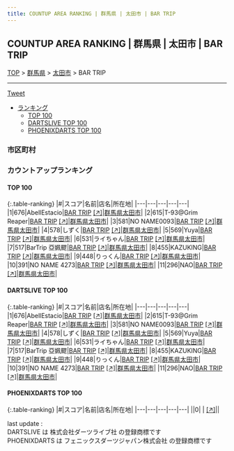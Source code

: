 ```yaml
---
title: COUNTUP AREA RANKING | 群馬県 | 太田市 | BAR TRIP
---
```

## COUNTUP AREA RANKING | 群馬県 | 太田市 | BAR TRIP

[TOP](/darts/rank/) > [群馬県](/darts/rank/群馬県/) > [太田市](/darts/rank/群馬県/太田市/) > BAR TRIP

___

<a href="https://twitter.com/share?ref_src=twsrc%5Etfw" data-text="COUNTUP AREA RANKING | 群馬県太田市BAR TRIP" class="twitter-share-button" data-hashtags="DARTSLIVE,PHOENIXDARTS,darts,ダーツ" data-show-count="false">Tweet</a>

* [ランキング](#カウントアップランキング)
    * [TOP 100](#top-100)
    * [DARTSLIVE TOP 100](#dartslive-top-100)
    * [PHOENIXDARTS TOP 100](#phoenixdarts-top-100)

### 市区町村

<ul>

</ul>

### カウントアップランキング

#### TOP 100



{:.table-ranking}
|#|スコア|名前|店名|所在地|
|---|---|---|---|---|
|1|676|<span class="rank-name-dl">AbellEstacio</span>|<a href="/darts/rank/shops/365b7d261d0009b60d9b047a20a7ba1e.html">BAR TRIP</a> <a href="https://search.dartslive.com/jp/shop/365b7d261d0009b60d9b047a20a7ba1e">[↗]</a>|<a href="/darts/rank/群馬県/太田市">群馬県太田市</a>|
|2|615|<span class="rank-name-dl">T-93@Grim Reaper</span>|<a href="/darts/rank/shops/365b7d261d0009b60d9b047a20a7ba1e.html">BAR TRIP</a> <a href="https://search.dartslive.com/jp/shop/365b7d261d0009b60d9b047a20a7ba1e">[↗]</a>|<a href="/darts/rank/群馬県/太田市">群馬県太田市</a>|
|3|581|<span class="rank-name-dl">NO NAME0093</span>|<a href="/darts/rank/shops/365b7d261d0009b60d9b047a20a7ba1e.html">BAR TRIP</a> <a href="https://search.dartslive.com/jp/shop/365b7d261d0009b60d9b047a20a7ba1e">[↗]</a>|<a href="/darts/rank/群馬県/太田市">群馬県太田市</a>|
|4|578|<span class="rank-name-dl">しずく</span>|<a href="/darts/rank/shops/365b7d261d0009b60d9b047a20a7ba1e.html">BAR TRIP</a> <a href="https://search.dartslive.com/jp/shop/365b7d261d0009b60d9b047a20a7ba1e">[↗]</a>|<a href="/darts/rank/群馬県/太田市">群馬県太田市</a>|
|5|569|<span class="rank-name-dl">Yuya</span>|<a href="/darts/rank/shops/365b7d261d0009b60d9b047a20a7ba1e.html">BAR TRIP</a> <a href="https://search.dartslive.com/jp/shop/365b7d261d0009b60d9b047a20a7ba1e">[↗]</a>|<a href="/darts/rank/群馬県/太田市">群馬県太田市</a>|
|6|531|<span class="rank-name-dl">ライちゃん</span>|<a href="/darts/rank/shops/365b7d261d0009b60d9b047a20a7ba1e.html">BAR TRIP</a> <a href="https://search.dartslive.com/jp/shop/365b7d261d0009b60d9b047a20a7ba1e">[↗]</a>|<a href="/darts/rank/群馬県/太田市">群馬県太田市</a>|
|7|517|<span class="rank-name-dl">BarTrip 亞姵飂</span>|<a href="/darts/rank/shops/365b7d261d0009b60d9b047a20a7ba1e.html">BAR TRIP</a> <a href="https://search.dartslive.com/jp/shop/365b7d261d0009b60d9b047a20a7ba1e">[↗]</a>|<a href="/darts/rank/群馬県/太田市">群馬県太田市</a>|
|8|455|<span class="rank-name-dl">KAZUKING</span>|<a href="/darts/rank/shops/365b7d261d0009b60d9b047a20a7ba1e.html">BAR TRIP</a> <a href="https://search.dartslive.com/jp/shop/365b7d261d0009b60d9b047a20a7ba1e">[↗]</a>|<a href="/darts/rank/群馬県/太田市">群馬県太田市</a>|
|9|448|<span class="rank-name-dl">りっくん</span>|<a href="/darts/rank/shops/365b7d261d0009b60d9b047a20a7ba1e.html">BAR TRIP</a> <a href="https://search.dartslive.com/jp/shop/365b7d261d0009b60d9b047a20a7ba1e">[↗]</a>|<a href="/darts/rank/群馬県/太田市">群馬県太田市</a>|
|10|391|<span class="rank-name-dl">NO NAME 4273</span>|<a href="/darts/rank/shops/365b7d261d0009b60d9b047a20a7ba1e.html">BAR TRIP</a> <a href="https://search.dartslive.com/jp/shop/365b7d261d0009b60d9b047a20a7ba1e">[↗]</a>|<a href="/darts/rank/群馬県/太田市">群馬県太田市</a>|
|11|296|<span class="rank-name-dl">NAO</span>|<a href="/darts/rank/shops/365b7d261d0009b60d9b047a20a7ba1e.html">BAR TRIP</a> <a href="https://search.dartslive.com/jp/shop/365b7d261d0009b60d9b047a20a7ba1e">[↗]</a>|<a href="/darts/rank/群馬県/太田市">群馬県太田市</a>|


#### DARTSLIVE TOP 100



{:.table-ranking}
|#|スコア|名前|店名|所在地|
|---|---|---|---|---|
|1|676|<span class="rank-name-dl">AbellEstacio</span>|<a href="/darts/rank/shops/365b7d261d0009b60d9b047a20a7ba1e.html">BAR TRIP</a> <a href="https://search.dartslive.com/jp/shop/365b7d261d0009b60d9b047a20a7ba1e">[↗]</a>|<a href="/darts/rank/群馬県/太田市">群馬県太田市</a>|
|2|615|<span class="rank-name-dl">T-93@Grim Reaper</span>|<a href="/darts/rank/shops/365b7d261d0009b60d9b047a20a7ba1e.html">BAR TRIP</a> <a href="https://search.dartslive.com/jp/shop/365b7d261d0009b60d9b047a20a7ba1e">[↗]</a>|<a href="/darts/rank/群馬県/太田市">群馬県太田市</a>|
|3|581|<span class="rank-name-dl">NO NAME0093</span>|<a href="/darts/rank/shops/365b7d261d0009b60d9b047a20a7ba1e.html">BAR TRIP</a> <a href="https://search.dartslive.com/jp/shop/365b7d261d0009b60d9b047a20a7ba1e">[↗]</a>|<a href="/darts/rank/群馬県/太田市">群馬県太田市</a>|
|4|578|<span class="rank-name-dl">しずく</span>|<a href="/darts/rank/shops/365b7d261d0009b60d9b047a20a7ba1e.html">BAR TRIP</a> <a href="https://search.dartslive.com/jp/shop/365b7d261d0009b60d9b047a20a7ba1e">[↗]</a>|<a href="/darts/rank/群馬県/太田市">群馬県太田市</a>|
|5|569|<span class="rank-name-dl">Yuya</span>|<a href="/darts/rank/shops/365b7d261d0009b60d9b047a20a7ba1e.html">BAR TRIP</a> <a href="https://search.dartslive.com/jp/shop/365b7d261d0009b60d9b047a20a7ba1e">[↗]</a>|<a href="/darts/rank/群馬県/太田市">群馬県太田市</a>|
|6|531|<span class="rank-name-dl">ライちゃん</span>|<a href="/darts/rank/shops/365b7d261d0009b60d9b047a20a7ba1e.html">BAR TRIP</a> <a href="https://search.dartslive.com/jp/shop/365b7d261d0009b60d9b047a20a7ba1e">[↗]</a>|<a href="/darts/rank/群馬県/太田市">群馬県太田市</a>|
|7|517|<span class="rank-name-dl">BarTrip 亞姵飂</span>|<a href="/darts/rank/shops/365b7d261d0009b60d9b047a20a7ba1e.html">BAR TRIP</a> <a href="https://search.dartslive.com/jp/shop/365b7d261d0009b60d9b047a20a7ba1e">[↗]</a>|<a href="/darts/rank/群馬県/太田市">群馬県太田市</a>|
|8|455|<span class="rank-name-dl">KAZUKING</span>|<a href="/darts/rank/shops/365b7d261d0009b60d9b047a20a7ba1e.html">BAR TRIP</a> <a href="https://search.dartslive.com/jp/shop/365b7d261d0009b60d9b047a20a7ba1e">[↗]</a>|<a href="/darts/rank/群馬県/太田市">群馬県太田市</a>|
|9|448|<span class="rank-name-dl">りっくん</span>|<a href="/darts/rank/shops/365b7d261d0009b60d9b047a20a7ba1e.html">BAR TRIP</a> <a href="https://search.dartslive.com/jp/shop/365b7d261d0009b60d9b047a20a7ba1e">[↗]</a>|<a href="/darts/rank/群馬県/太田市">群馬県太田市</a>|
|10|391|<span class="rank-name-dl">NO NAME 4273</span>|<a href="/darts/rank/shops/365b7d261d0009b60d9b047a20a7ba1e.html">BAR TRIP</a> <a href="https://search.dartslive.com/jp/shop/365b7d261d0009b60d9b047a20a7ba1e">[↗]</a>|<a href="/darts/rank/群馬県/太田市">群馬県太田市</a>|
|11|296|<span class="rank-name-dl">NAO</span>|<a href="/darts/rank/shops/365b7d261d0009b60d9b047a20a7ba1e.html">BAR TRIP</a> <a href="https://search.dartslive.com/jp/shop/365b7d261d0009b60d9b047a20a7ba1e">[↗]</a>|<a href="/darts/rank/群馬県/太田市">群馬県太田市</a>|


#### PHOENIXDARTS TOP 100



{:.table-ranking}
|#|スコア|名前|店名|所在地|
|---|---|---|---|---|
||0|<span class="rank-name-dl"> </span>|<a href="/darts/rank/shops/.html"></a> <a href="">[↗]</a>|<a href="/darts/rank//"></a>|


<div class="footer border-top border-gray-light mt-5 pt-3 text-right text-gray">
    last update : <span style="font-weight: italic" id="foot_last_modified"></span><br />
    DARTSLIVE は 株式会社ダーツライブ社 の登録商標です<br />
    PHOENIXDARTS は フェニックスダーツジャパン株式会社 の登録商標です<br />
</div>

<script src="https://cdnjs.cloudflare.com/ajax/libs/jquery.tablesorter/2.31.3/js/jquery.tablesorter.min.js" integrity="sha512-qzgd5cYSZcosqpzpn7zF2ZId8f/8CHmFKZ8j7mU4OUXTNRd5g+ZHBPsgKEwoqxCtdQvExE5LprwwPAgoicguNg==" crossorigin="anonymous" referrerpolicy="no-referrer"></script>
<link rel="stylesheet" href="https://cdnjs.cloudflare.com/ajax/libs/jquery.tablesorter/2.31.3/css/theme.default.min.css" integrity="sha512-wghhOJkjQX0Lh3NSWvNKeZ0ZpNn+SPVXX1Qyc9OCaogADktxrBiBdKGDoqVUOyhStvMBmJQ8ZdMHiR3wuEq8+w==" crossorigin="anonymous" referrerpolicy="no-referrer" />
<script>
$(function() {
    $(".table-ranking").tablesorter({sortList:[[0, 0]]});
    $("#foot_last_modified").text(formatDate(new Date(document.lastModified), 'yyyy-MM-dd HH:mm:ss'));
});
</script>

<script async src="https://platform.twitter.com/widgets.js" charset="utf-8"></script>